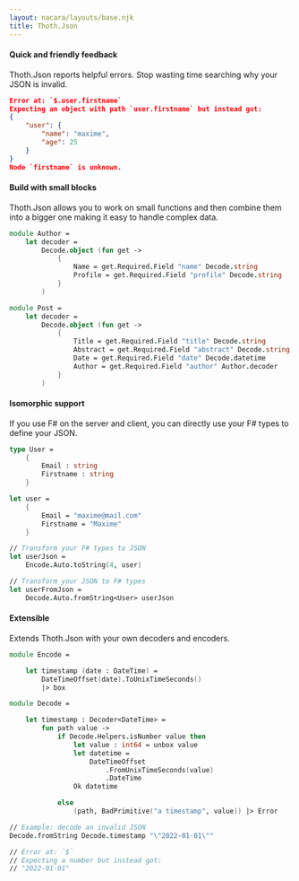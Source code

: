 ```yaml
---
layout: nacara/layouts/base.njk
title: Thoth.Json
---
```


<div class="container mt-5" data-disable-copy-button="true">
    <!-- <section class="section">
        <h2 class="title is-2 has-text-primary has-text-centered">
            Thoth.Json
        </h2>
        <p class="content is-size-5 has-text-centered">
            JSON the simple and safe way
        </p>
    </section> -->
    <section class="section selling-points">

<div class="selling-point">
    <div class="selling-point-header">
        <h4 class="title has-text-primary">
            Quick and friendly feedback
        </h4>
        <p class="content is-size-5">
            Thoth.Json reports helpful errors. Stop wasting time searching why your JSON is invalid.
        </p>
    </div>
    <div class="selling-point-showcase content">

```json
Error at: `$.user.firstname`
Expecting an object with path `user.firstname` but instead got:
{
    "user": {
        "name": "maxime",
        "age": 25
    }
}
Node `firstname` is unknown.
```
</div>
</div>

<div class="selling-point is-fullwidth">
    <div class="selling-point-header">
        <h4 class="title has-text-primary">
            Build with small blocks
        </h4>
        <p class="content is-size-5">
            Thoth.Json allows you to work on small functions and then combine them into a bigger one making it easy to handle complex data.
        </p>
    </div>
    <div class="selling-point-showcase content">

```fs
module Author =
    let decoder =
        Decode.object (fun get ->
            {
                Name = get.Required.Field "name" Decode.string
                Profile = get.Required.Field "profile" Decode.string
            }
        )

module Post =
    let decoder =
        Decode.object (fun get ->
            {
                Title = get.Required.Field "title" Decode.string
                Abstract = get.Required.Field "abstract" Decode.string
                Date = get.Required.Field "date" Decode.datetime
                Author = get.Required.Field "author" Author.decoder
            }
        )
```

</div>
</div>

<div class="selling-point">
    <div class="selling-point-header">
        <h4 class="title has-text-primary">
            Isomorphic support
        </h4>
        <p class="content is-size-5">
            If you use F# on the server and client, you can directly use your F# types to define your JSON.
        </p>
    </div>
    <div class="selling-point-showcase content">

```fs
type User =
    {
        Email : string
        Firstname : string
    }

let user =
    {
        Email = "maxime@mail.com"
        Firstname = "Maxime"
    }

// Transform your F# types to JSON
let userJson =
    Encode.Auto.toString(4, user)

// Transform your JSON to F# types
let userFromJson =
    Decode.Auto.fromString<User> userJson
```

</div>
</div>

<div class="selling-point is-fullwidth">
    <div class="selling-point-header">
        <h4 class="title has-text-primary">
            Extensible
        </h4>
        <p class="content is-size-5">
            Extends Thoth.Json with your own decoders and encoders.
        </p>
    </div>
    <div class="selling-point-showcase content">

```fs
module Encode =

    let timestamp (date : DateTime) =
        DateTimeOffset(date).ToUnixTimeSeconds()
        |> box

module Decode =

    let timestamp : Decoder<DateTime> =
        fun path value ->
            if Decode.Helpers.isNumber value then
                let value : int64 = unbox value
                let datetime =
                    DateTimeOffset
                        .FromUnixTimeSeconds(value)
                        .DateTime
                Ok datetime

            else
                (path, BadPrimitive("a timestamp", value)) |> Error

// Example: decode an invalid JSON
Decode.fromString Decode.timestamp "\"2022-01-01\""

// Error at: `$`
// Expecting a number but instead got:
// "2022-01-01"
```

</div>
</div>

</div>
